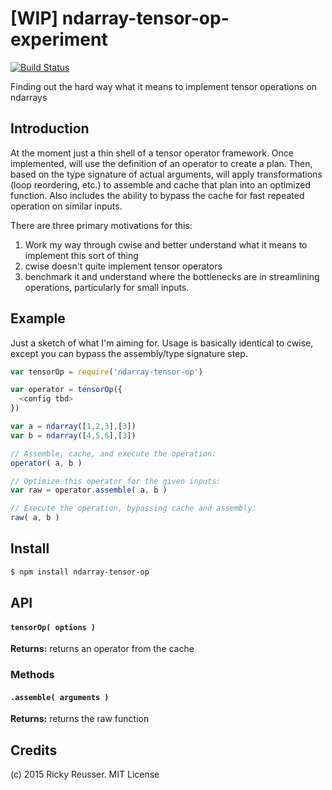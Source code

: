 # [WIP] ndarray-tensor-op-experiment

[![Build Status](https://travis-ci.org/rreusser/ndarray-tensor-op-experiment.svg)](https://travis-ci.org/rreusser/ndarray-tensor-op-experiment)

Finding out the hard way what it means to implement tensor operations on ndarrays


## Introduction

At the moment just a thin shell of a tensor operator framework. Once implemented, will use the definition of an operator to create a plan. Then, based on the type signature of actual arguments, will apply transformations (loop reordering, etc.) to assemble and cache that plan into an optimized function. Also includes the ability to bypass the cache for fast repeated operation on similar inputs.

There are three primary motivations for this:
1. Work my way through cwise and better understand what it means to implement this sort of thing
2. cwise doesn't quite implement tensor operators
3. benchmark it and understand where the bottlenecks are in streamlining operations, particularly for small inputs.


## Example

Just a sketch of what I'm aiming for. Usage is basically identical to cwise, except you can bypass the assembly/type signature step.

```javascript
var tensorOp = require('ndarray-tensor-op')

var operator = tensorOp({
  <config tbd>
})

var a = ndarray([1,2,3],[3])
var b = ndarray([4,5,6],[3])

// Assemble, cache, and execute the operation:
operator( a, b )

// Optimize this operator for the given inputs:
var raw = operator.assemble( a, b )

// Execute the operation, bypassing cache and assembly:
raw( a, b )
```


## Install

```sh
$ npm install ndarray-tensor-op
```


## API

#### `tensorOp( options )`

**Returns:** returns an operator from the cache 

### Methods

#### `.assemble( arguments )`

**Returns:** returns the raw function


## Credits

(c) 2015 Ricky Reusser. MIT License
